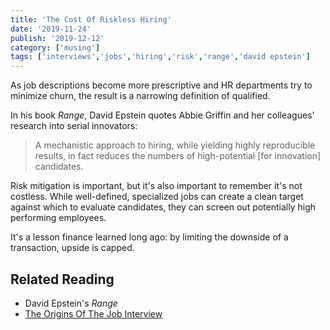 ```yaml
---
title: 'The Cost Of Riskless Hiring'
date: '2019-11-24'
publish: '2019-12-12'
category: ['musing']
tags: ['interviews','jobs','hiring','risk','range','david epstein']
---
```


As job descriptions become more prescriptive and HR departments try to minimize churn, the result is a narrowing definition of qualified. 

In his book _Range_, David Epstein quotes Abbie Griffin and her colleagues' research into serial innovators: 
> A mechanistic approach to hiring, while yielding highly reproducible results, in fact reduces the numbers of high-potential [for innovation] candidates.

Risk mitigation is important, but it's also important to remember it's not costless. While well-defined, specialized jobs can create a clean target against which to evaluate candidates, they can screen out potentially high performing employees. 

It's a lesson finance learned long ago: by limiting the downside of a transaction, upside is capped. 

## Related Reading
- David Epstein's _Range_
- [The Origins Of The Job Interview](https://hiring.workopolis.com/article/the-origins-of-the-job-interview/)

